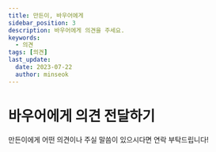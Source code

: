 ```yaml
---
title: 만든이, 바우어에게
sidebar_position: 3
description: 바우어에게 의견을 주세요.
keywords:
  - 의견
tags: [의견]
last_update:
  date: 2023-07-22
  author: minseok
---
```


# 바우어에게 의견 전달하기

만든이에게 어떤 의견이나 주실 말씀이 있으시다면 연락 부탁드립니다!
